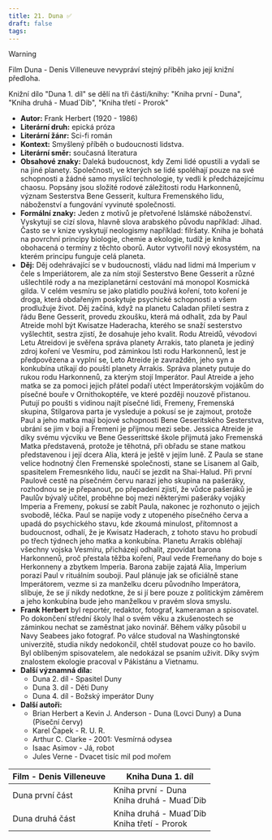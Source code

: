 ```yaml
---
title: 21. Duna ✅
draft: false
tags:
---
```

> [!warning]
> Film Duna - Denis Villeneuve nevypráví stejný příběh jako její knižní předloha. 
> 
> Knižní dílo "Duna 1. díl" se dělí na tři části/knihy: "Kniha první - Duna", "Kniha druhá - Muad´Dib", "Kniha třetí - Prorok"


- **Autor:** Frank Herbert (1920 - 1986)
- **Literární druh:** epická próza
- **Literární žánr:** Sci-fi román
- **Kontext:** Smyšlený příběh o budoucnosti lidstva.
- **Literární směr:** současná literatura
- **Obsahové znaky:** Daleká budoucnost, kdy Zemi lidé opustili a vydali se na jiné planety. Společnosti, ve kterých se lidé spoléhají pouze na své schopnosti a žádné samo myslící technologie, ty vedli k předcházejícímu chaosu. Popsány jsou složité rodové záležitosti rodu Harkonnenů, význam Sesterstva Bene Gesserit, kultura Fremenského lidu, náboženství a fungování vyvinuté společnosti.
- **Formální znaky:** Jeden z motivů je přetvořené Islámské náboženství. Vyskytují se cizí slova, hlavně slova arabského původu například: Jihad. Často se v knize vyskytují neologismy například: filršaty. Kniha je bohatá na povrchní principy biologie, chemie a ekologie, tudíž je kniha obohacená o termíny z těchto oborů. Autor vytvořil nový ekosystém, na kterém principu funguje celá planeta. 
- **Děj:** Děj odehrávající se v budoucnosti, vládu nad lidmi má Imperium v čele s Imperiátorem, ale za ním stojí Sesterstvo Bene Gesserit a různé ušlechtilé rody a na meziplanetární cestování má monopol Kosmická gilda. V celém vesmíru se jako platidlo používá koření, toto koření je droga, která obdařeným poskytuje psychické schopnosti a všem prodlužuje život. Děj začíná, když na planetu Caladan přiletí sestra z řádu Bene Gesserit, provedu zkoušku, která má odhalit, zda by Paul Atreide mohl být Kwisatze Haderacha, kterého se snaží sesterstvo vyšlechtit, sestra zjistí, že dosahuje jeho kvalit. Rodu Atreidů, vévodovi Letu Atreidovi je svěřena správa planety Arrakis, tato planeta je jediný zdroj koření ve Vesmíru, pod záminkou lsti rodu Harkonnenů, lest je předpovězena a vyplní se, Leto Atreide je zavražděn, jeho syn a konkubína utíkají do pouští planety Arrakis. Správa planety putuje do rukou rodu Harkonnenů, za kterým stojí Imperátor. Paul Atreide a jeho matka se za pomoci jejich přátel podaří utéct Imperátorským vojákům do písečné bouře v Ornithokoptéře, ve které později nouzově přistanou. Putují po poušti s vidinou najít písečné lidi,  Fremeny, Fremenská skupina, Stilgarova parta je vysleduje a pokusí se je zajmout, protože Paul a jeho matka mají bojové schopnosti Bene Geseritského Sesterstva, ubrání se jim v boji a Fremeni je přijmou mezi sebe. Jessica Atreide je díky svému výcviku ve Bene Gesserittské škole přijmutá jako Fremenská Matka představená, protože je těhotná, při obřadu se stane matkou představenou i její dcera Alia, která je ještě v jejím luně. Z Paula se stane velice hodnotný člen Fremenské společnosti, stane se Lisanem al Gaib, spasitelem Fremesnkého lidu, naučí se jezdit na Shai-Halud. Při první Paulově cestě na písečném červu narazí jeho skupina na pašeráky, rozhodnou se je přepanout, po přepadení zjistí, že vůdce pašeráků je Paulův bývalý učitel, proběhne boj mezi některými pašeráky vojáky Imperia a Fremeny, pokusí se zabít Paula, nakonec je rozhonuto o jejich svobodě, léčka. Paul se napije vody z utopeného písečného červa a upadá do psychického stavu, kde zkoumá minulost, přítomnost a budoucnost, odhalí, že je Kwisatz Haderach, z tohoto stavu ho probudí po třech týdnech jeho matka a konkubína. Planetu Arrakis obléhají všechny vojska Vesmíru, přicházejí odhalit, zpovídat barona Harkonnenů, proč přestala těžba koření, Paul vede Fremeňany do boje s Herkonneny a zbytkem Imperia. Barona zabije zajatá Alia, Imperium porazí Paul v rituálním souboji. Paul plánuje jak se oficiálně stane Imperátorem, vezme si za manželku dceru původního Imperátora, slibuje, že se jí nikdy nedotkne, že si jí bere pouze z politickým záměrem a jeho konkubína bude jeho manželkou v pravém slova smyslu.
- **Frank Herbert** byl reportér, redaktor, fotograf, kameraman a spisovatel. Po dokončení střední školy lhal o svém věku a zkušenostech se záminkou nechat se zaměstnat jako novinář. Během války působil u Navy Seabees jako fotograf. Po válce studoval na Washingtonské univerzitě, studia nikdy nedokončil, chtěl studovat pouze co ho bavilo. Byl oblíbeným spisovatelem, ale nedokázal se psaním uživit. Díky svým znalostem ekologie pracoval v Pákistánu a Vietnamu.
- **Další významná díla:** 
	* Duna 2. díl - Spasitel Duny
	* Duna 3. díl - Děti Duny
	* Duna 4. díl - Božský imperátor Duny
- **Další autoři:** 
	* Brian Herbert a Kevin J. Anderson - Duna (Lovci Duny) a Duna (Píseční červy)
	* Karel Čapek - R. U. R.
	* Arthur C. Clarke - 2001: Vesmírná odysea
	* Isaac Asimov - Já, robot
	* Jules Verne - Dvacet tisíc mil pod mořem

| Film - Denis Villeneuve | Kniha Duna 1. díl                              |
| ----------------------- | ---------------------------------------------- |
| Duna první část         | Kniha první - Duna<br>Kniha druhá - Muad´Dib   |
| Duna druhá část         | Kniha druhá - Muad´Dib<br>Kniha třetí - Prorok |